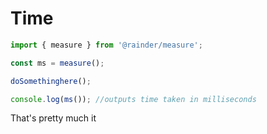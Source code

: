 # Time

```typescript
import { measure } from '@rainder/measure';

const ms = measure();

doSomethinghere();

console.log(ms()); //outputs time taken in milliseconds

```


That's pretty much it
